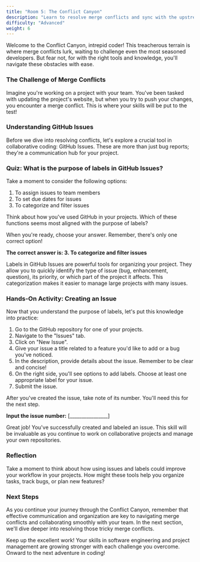 ```yaml
---
title: "Room 5: The Conflict Canyon"
description: "Learn to resolve merge conflicts and sync with the upstream repository."
difficulty: "Advanced"
weight: 6
---
```


Welcome to the Conflict Canyon, intrepid coder! This treacherous terrain is where merge conflicts lurk, waiting to challenge even the most seasoned developers. But fear not, for with the right tools and knowledge, you'll navigate these obstacles with ease.

### The Challenge of Merge Conflicts

Imagine you're working on a project with your team. You've been tasked with updating the project's website, but when you try to push your changes, you encounter a merge conflict. This is where your skills will be put to the test!

### Understanding GitHub Issues

Before we dive into resolving conflicts, let's explore a crucial tool in collaborative coding: GitHub Issues. These are more than just bug reports; they're a communication hub for your project.

### Quiz: What is the purpose of labels in GitHub Issues?

Take a moment to consider the following options:

1. To assign issues to team members
2. To set due dates for issues
3. To categorize and filter issues

Think about how you've used GitHub in your projects. Which of these functions seems most aligned with the purpose of labels?

When you're ready, choose your answer. Remember, there's only one correct option!

**The correct answer is: 3. To categorize and filter issues**

Labels in GitHub Issues are powerful tools for organizing your project. They allow you to quickly identify the type of issue (bug, enhancement, question), its priority, or which part of the project it affects. This categorization makes it easier to manage large projects with many issues.

### Hands-On Activity: Creating an Issue

Now that you understand the purpose of labels, let's put this knowledge into practice:

1. Go to the GitHub repository for one of your projects.
2. Navigate to the "Issues" tab.
3. Click on "New Issue".
4. Give your issue a title related to a feature you'd like to add or a bug you've noticed.
5. In the description, provide details about the issue. Remember to be clear and concise!
6. On the right side, you'll see options to add labels. Choose at least one appropriate label for your issue.
7. Submit the issue.

After you've created the issue, take note of its number. You'll need this for the next step.

**Input the issue number:** [________________]

Great job! You've successfully created and labeled an issue. This skill will be invaluable as you continue to work on collaborative projects and manage your own repositories.

### Reflection

Take a moment to think about how using issues and labels could improve your workflow in your projects. How might these tools help you organize tasks, track bugs, or plan new features?

### Next Steps

As you continue your journey through the Conflict Canyon, remember that effective communication and organization are key to navigating merge conflicts and collaborating smoothly with your team. In the next section, we'll dive deeper into resolving those tricky merge conflicts.

Keep up the excellent work! Your skills in software engineering and project management are growing stronger with each challenge you overcome. Onward to the next adventure in coding!